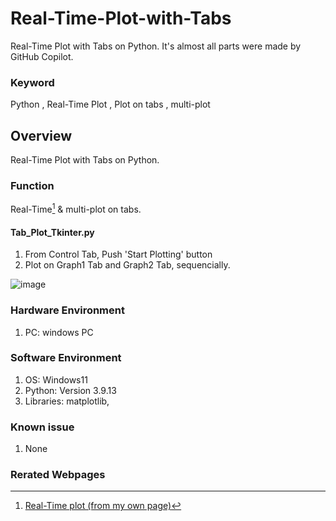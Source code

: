 # Real-Time-Plot-with-Tabs
Real-Time Plot with Tabs on Python. It's almost all parts were made by GitHub Copilot.

### Keyword
Python , Real-Time Plot , Plot on tabs , multi-plot

## Overview
Real-Time Plot with Tabs on Python.

### Function
Real-Time[^1] & multi-plot on tabs.

#### Tab_Plot_Tkinter.py
1. From Control Tab, Push 'Start Plotting' button
2. Plot on Graph1 Tab and Graph2 Tab, sequencially.

![image](https://github.com/user-attachments/assets/9ba036d5-686e-4a59-b9bd-923ae4d34c06)


### Hardware Environment
 1. PC: windows PC
     
### Software Environment
  1. OS: Windows11
  2. Python: Version 3.9.13
  3. Libraries: matplotlib, 
     
### Known issue
  1. None
     
### Rerated Webpages
[^1]: [Real-Time plot (from my own page)](https://github.com/Its-OK-Wakamatsu-san/Exact_time_interval_using_-time.sleep-)
